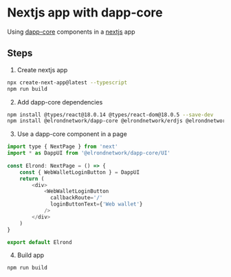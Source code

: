 # Nextjs app with dapp-core
Using [dapp-core](https://github.com/ElrondNetwork/dapp-core) components in a [nextjs](https://nextjs.org/) app
## Steps
1. Create nextjs app
```sh
npx create-next-app@latest --typescript
npm run build
```
2. Add dapp-core dependencies
```sh
npm install @types/react@18.0.14 @types/react-dom@18.0.5 --save-dev
npm install @elrondnetwork/dapp-core @elrondnetwork/erdjs @elrondnetwork/erdjs-network-providers
```
3. Use a dapp-core component in a page
```javascript
import type { NextPage } from 'next'
import * as DappUI from '@elrondnetwork/dapp-core/UI'
  
const Elrond: NextPage = () => {
    const { WebWalletLoginButton } = DappUI
    return (
        <div>
            <WebWalletLoginButton
              callbackRoute='/'
              loginButtonText={'Web wallet'}
            />
        </div>
    )
}

export default Elrond
```
4. Build app
```sh
npm run build
```
